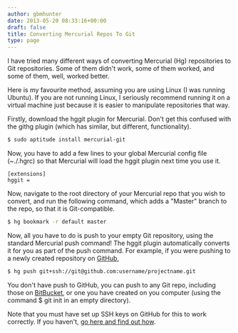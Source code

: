 ```yaml
---
author: gbmhunter
date: 2013-05-20 08:33:16+00:00
draft: false
title: Converting Mercurial Repos To Git
type: page
---
```


I have tried many different ways of converting Mercurial (Hg) repositories to Git repositories. Some of them didn't work, some of them worked, and some of them, well, worked better.

Here is my favourite method, assuming you are using Linux (I was running Ubuntu). If you are not running Linux, I seriously recommend running it on a virtual machine just because it is easier to manipulate repositories that way.

Firstly, download the hggit plugin for Mercurial. Don't get this confused with the githg plugin (which has similar, but different, functionality).

```sh   
$ sudo aptitude install mercurial-git
```

Now, you have to add a few lines to your global Mercurial config file (~./.hgrc) so that Mercurial will load the hggit plugin next time you use it.

```text
[extensions]
hggit =
```

Now, navigate to the root directory of your Mercurial repo that you wish to convert, and run the following command, which adds a "Master" branch to the repo, so that it is Git-compatible.

```sh    
$ hg bookmark -r default master
```

Now, all you have to do is push to your empty Git repository, using the standard Mercurial push command! The hggit plugin automatically converts it for you as part of the push command. For example, if you were pushing to a newly created repository on [GitHub](https://github.com/),

```sh    
$ hg push git+ssh://git@github.com:username/projectname.git
```

You don't have push to GitHub, you can push to any Git repo, including those on [BitBucket](https://bitbucket.org), or one you have created on you computer (using the command $ git init in an empty directory).

Note that you must have set up SSH keys on GitHub for this to work correctly. If you haven't, [go here and find out how](https://help.github.com/articles/generating-ssh-keys).
